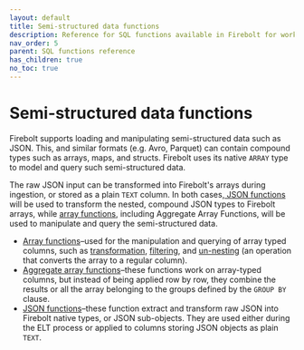 ```yaml
---
layout: default
title: Semi-structured data functions
description: Reference for SQL functions available in Firebolt for working with semi-structured data.
nav_order: 5
parent: SQL functions reference
has_children: true
no_toc: true
---
```


# Semi-structured data functions

Firebolt supports loading and manipulating semi-structured data such as JSON. This, and similar formats \(e.g. Avro, Parquet\) can contain compound types such as arrays, maps, and structs. Firebolt uses its native `ARRAY` type to model and query such semi-structured data.

The raw JSON input can be transformed into Firebolt's arrays during ingestion, or stored as a plain `TEXT` column. In both cases,[ JSON functions](json-functions.md) will be used to transform the nested, compound JSON types to Firebolt arrays, while [array functions](array-functions.md), including Aggregate Array Functions, will be used to manipulate and query the semi-structured data.

* [Array functions](array-functions.md)&ndash;used for the manipulation and querying of array typed columns, such as [transformation](array-functions.md#transform), [filtering](array-functions.md#filter), and [un-nesting](array-functions.md#array_unnest) (an operation that converts the array to a regular column).
* [Aggregate array functions](aggregate-array-functions.md)&ndash;these functions work on array-typed columns, but instead of being applied row by row, they combine the results or all the array belonging to the groups defined by the `GROUP BY` clause.
* [JSON functions](json-functions.md)&ndash;these function extract and transform raw JSON into Firebolt native types, or JSON sub-objects. They are used either during the ELT process or applied to columns storing JSON objects as plain `TEXT`.         
